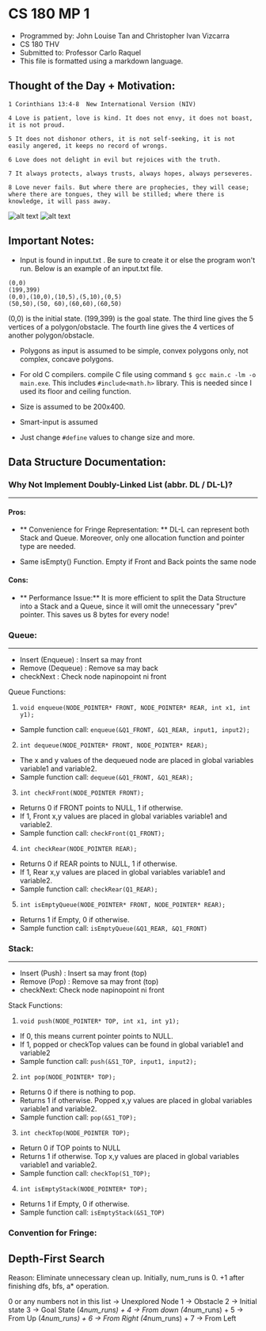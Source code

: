 # CS 180 MP 1
* Programmed by: John Louise Tan and Christopher Ivan Vizcarra
* CS 180 THV
* Submitted to: Professor Carlo Raquel
* This file is formatted using a markdown language.

## Thought of the Day + Motivation:

```
1 Corinthians 13:4-8  New International Version (NIV)

4 Love is patient, love is kind. It does not envy, it does not boast, it is not proud.

5 It does not dishonor others, it is not self-seeking, it is not easily angered, it keeps no record of wrongs.

6 Love does not delight in evil but rejoices with the truth.

7 It always protects, always trusts, always hopes, always perseveres.

8 Love never fails. But where there are prophecies, they will cease; where there are tongues, they will be stilled; where there is knowledge, it will pass away.
```

![alt text](https://scontent-hkg3-1.xx.fbcdn.net/hphotos-xfp1/v/t1.0-9/s720x720/12011275_1078573155488513_5717876656930667884_n.jpg?oh=8e1f98b525f48f2f4beb9829f73dc5b6&oe=5699AF8B)
![alt text](https://scontent-hkg3-1.xx.fbcdn.net/hphotos-xfl1/v/t1.0-9/s720x720/11986324_420068248198844_1413401433763077431_n.jpg?oh=f47c41b5cb595abe72939e1e9ca300cb&oe=569966C8)

## Important Notes:
* Input is found in input.txt . Be sure to create it or else the program won't run. Below is an example of an input.txt file.
```
(0,0)
(199,399)
(0,0),(10,0),(10,5),(5,10),(0,5)
(50,50),(50, 60),(60,60),(60,50)
```
(0,0) is the initial state.
(199,399) is the goal state.
The third line gives the 5 vertices of a polygon/obstacle.
The fourth line gives the 4 vertices of another polygon/obstacle.

* Polygons as input is assumed to be simple, convex polygons only, not complex, concave polygons.

* For old C compilers. compile C file using command `$ gcc main.c -lm -o main.exe`. This includes `#include<math.h>` library. This is needed since I used its floor and ceiling function.

* Size is assumed to be 200x400.

* Smart-input is assumed

* Just change `#define` values to change size and more.

## Data Structure Documentation:
### Why Not Implement Doubly-Linked List (abbr. DL / DL-L)?
---
#### Pros:
  * ** Convenience for Fringe Representation: ** DL-L can represent both Stack and Queue. Moreover, only one allocation function and pointer type are needed.

  * Same isEmpty() Function. Empty if Front and Back points the same node

#### Cons:
  * ** Performance Issue:** It is more efficient to split the Data Structure into a Stack and a Queue, since it will omit the unnecessary "prev" pointer. This saves us 8 bytes for every node!

### Queue:
---
* Insert (Enqueue) : Insert sa may front
* Remove (Dequeue) : Remove sa may back
* checkNext : Check node napinopoint ni front

Queue Functions:

1. `void enqueue(NODE_POINTER* FRONT, NODE_POINTER* REAR, int x1, int y1);`
  * Sample function call: `enqueue(&Q1_FRONT, &Q1_REAR, input1, input2);`
2. `int dequeue(NODE_POINTER* FRONT, NODE_POINTER* REAR);`
  * The x and y values of the dequeued node are placed in global variables variable1 and variable2.
  * Sample function call:
  `dequeue(&Q1_FRONT, &Q1_REAR);`
3. `int checkFront(NODE_POINTER FRONT);`
  * Returns 0 if FRONT points to NULL, 1 if otherwise.
  * If 1, Front x,y values are placed in global variables variable1 and variable2.
  * Sample function call:
  `checkFront(Q1_FRONT);`
4. `int checkRear(NODE_POINTER REAR);`
  * Returns 0 if REAR points to NULL, 1 if otherwise.
  * If 1, Rear x,y values are placed in global variables variable1 and variable2.
  * Sample function call:
  `checkRear(Q1_REAR);`
5. `int isEmptyQueue(NODE_POINTER* FRONT, NODE_POINTER* REAR);`
  * Returns 1 if Empty, 0 if otherwise.
  * Sample function call:
  `isEmptyQueue(&Q1_REAR, &Q1_FRONT)`


### Stack:
---
* Insert (Push) : Insert sa may front (top)
* Remove (Pop) : Remove sa may front (top)
* checkNext: Check node napinopoint ni front

Stack Functions:

1. `void push(NODE_POINTER* TOP, int x1, int y1);`
  * If 0, this means current pointer points to NULL.
  * If 1, popped or checkTop values can be found in global variable1 and variable2
  * Sample function call:
  `push(&S1_TOP, input1, input2);`
2. `int pop(NODE_POINTER* TOP);`
  * Returns 0 if there is nothing to pop.
  * Returns 1 if otherwise. Popped x,y values are placed in global variables variable1 and variable2.
  * Sample function call:
  `pop(&S1_TOP);`
3. `int checkTop(NODE_POINTER TOP);`
  * Return 0 if TOP points to NULL
  * Returns 1 if otherwise. Top x,y values are placed in global variables variable1 and variable2.
  * Sample function call:
  `checkTop(S1_TOP);`
4. `int isEmptyStack(NODE_POINTER* TOP);`
  * Returns 1 if Empty, 0 if otherwise.
  * Sample function call:
  `isEmptyStack(&S1_TOP)`

### Convention for Fringe:
Depth-First Search
---
Reason: Eliminate unnecessary clean up.
Initially, num_runs is 0. +1 after finishing dfs, bfs, a* operation.

0 or any numbers not in this list -> Unexplored Node
1 -> Obstacle
2 -> Initial state
3 -> Goal State
(4*num_runs) + 4 -> From down
(4*num_runs) + 5 -> From Up
(4*num_runs) + 6 -> From Right
(4*num_runs) + 7 -> From Left
